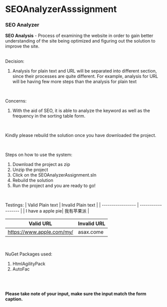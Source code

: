 # SEOAnalyzerAsssignment
<h3>SEO Analyzer</h3>
<b>SEO Analysis</b> - Process of examining the website in order to gain better understanding of the site being optimized and figuring out the solution to improve the site.

<br />
<br />

Decision:
1. Analysis for plain text and URL will be separated into different section, since their processes are quite different. For example, analysis for URL will be having few more steps than the analysis for plain text

<br />

Concerns:
1. With the aid of SEO, it is able to analyze the keyword as well as the frequency in the sorting table form.

<br />

Kindly please rebuild the solution once you have downloaded the project.

<br />

Steps on how to use the system:
1. Download the project as zip
2. Unzip the project
3. Click on the SEOAnalyzerAssignment.sln
4. Rebuild the solution
5. Run the project and you are ready to go!

<br />

Testings:
| Valid Plain text  | Invalid Plain text |
| ----------------- | ------------------ |
| I have a apple pie| 我有苹果派          |

| Valid URL  | Invalid URL |
| ----------------- | ------------------ |
| https://www.apple.com/my/| asax.come          |

<br />

NuGet Packages used:
1. HtmlAgilityPack
2. AutoFac

<br />
<br />


**Please take note of your input, make sure the input match the form caption.**


